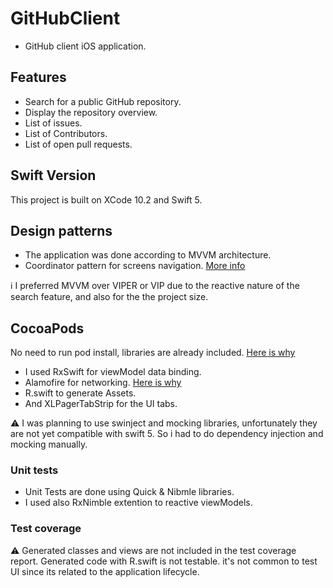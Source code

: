 # GitHubClient

- GitHub client iOS application.

## Features 

- Search for a public GitHub repository.
- Display the repository overview.
- List of issues.
- List of Contributors.
- List of open pull requests.

## Swift Version

This project is built on XCode 10.2 and Swift 5. 

## Design patterns

- The application was done according to MVVM architecture.
- Coordinator pattern for screens navigation. [More info](https://medium.com/@saad.eloulladi/ios-coordinator-pattern-in-swift-39a15aa3b01b)

<aside class="notice">
ℹ️ I preferred MVVM over VIPER or VIP due to the reactive nature of the search feature, and  also for the the project size.
</aside>

## CocoaPods

No need to run pod install, libraries are already included. [Here is why](https://stackoverflow.com/questions/9446644/what-goes-into-your-gitignore-if-youre-using-cocoapods)

- I used RxSwift for viewModel data binding.
- Alamofire for networking. [Here is why](https://www.avanderlee.com/swift/alamofire-vs-urlsession/)
- R.swift to generate Assets.
- And XLPagerTabStrip for the UI tabs.

<aside class="warning">
⚠️  I was planning to use swinject and mocking libraries, unfortunately they are not yet compatible with swift 5. So i had to do dependency injection and mocking manually.
</aside>

### Unit tests

- Unit Tests are done using Quick & Nibmle libraries.
- I used also RxNimble extention to reactive viewModels. 

### Test coverage

<aside class="warning">
⚠️  Generated classes and views are not included in the test coverage report.
  Generated code with R.swift is not testable. it's not common to test UI since its related to the application lifecycle.
</aside>


